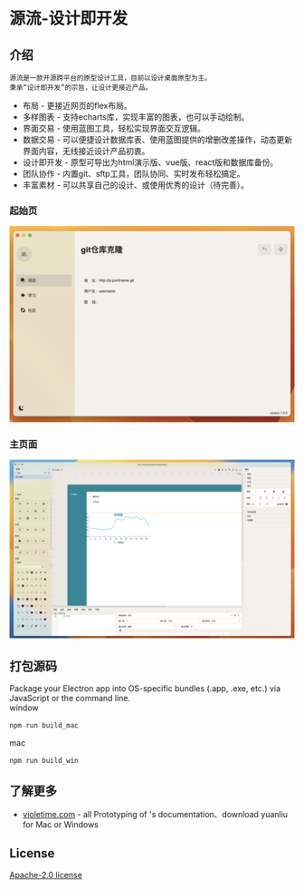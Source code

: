 # 源流-设计即开发


## 介绍
    源流是一款开源跨平台的原型设计工具，目前以设计桌面原型为主。
    秉承“设计即开发”的宗旨，让设计更接近产品。
- 布局 - 更接近网页的flex布局。
- 多样图表 - 支持echarts库，实现丰富的图表，也可以手动绘制。
- 界面交易 - 使用蓝图工具，轻松实现界面交互逻辑。
- 数据交易 - 可以便捷设计数据库表、使用蓝图提供的增删改差操作，动态更新界面内容，无线接近设计产品初衷。
- 设计即开发 - 原型可导出为html演示版、vue版、react版和数据库备份。
- 团队协作 - 内置git、sftp工具，团队协同、实时发布轻松搞定。
- 丰富素材 - 可以共享自己的设计、或使用优秀的设计（待完善）。
### 起始页
![源流起始页](./HubScreenshot.png)
### 主页面
![源流主界面](./MainHubScreenshot.png)

## 打包源码
Package your Electron app into OS-specific bundles (.app, .exe, etc.) via JavaScript or the command line.\
window
```bash
npm run build_mac
```
mac
```bash
npm run build_win
```

## 了解更多

- [violetime.com](https://www.violetime.com) - all Prototyping of 's documentation、download yuanliu for Mac or Windows 

## License

[Apache-2.0 license](LICENSE.md)
